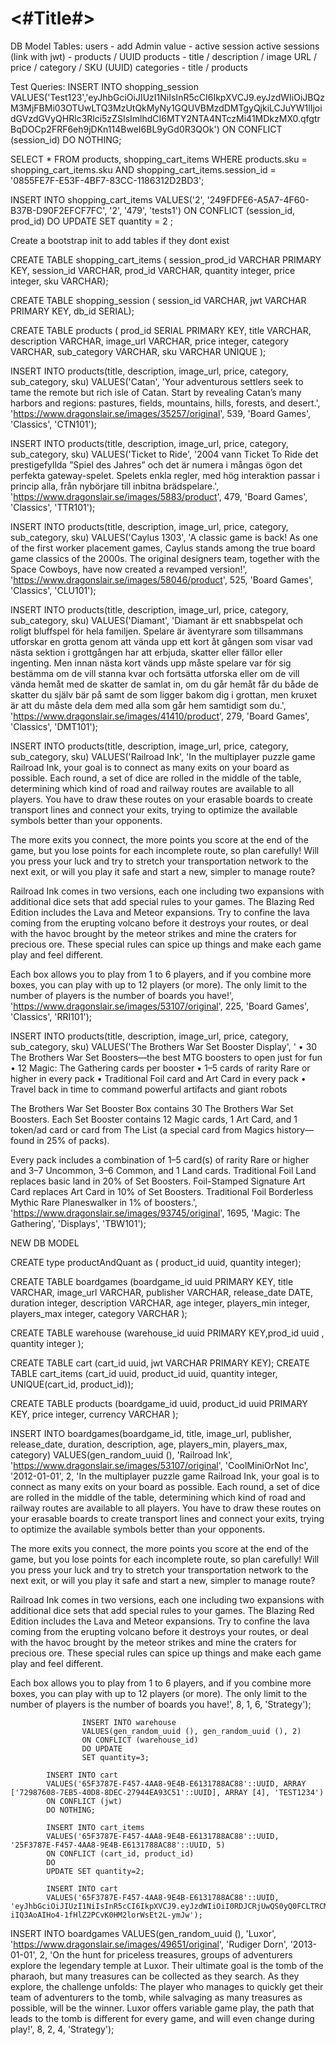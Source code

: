 #  <#Title#>



 DB Model
 Tables:
 users - add Admin value - active session
 active sessions (link with jwt)  - products / UUID
 products - title / description / image URL / price / category / SKU (UUID)
 categories - title / products

Test Queries:
INSERT INTO shopping_session
VALUES('Test123','eyJhbGciOiJIUzI1NiIsInR5cCI6IkpXVCJ9.eyJzdWIiOiJBQzM3MjFBMi03OTUwLTQ3MzUtQkMyNy1GQUVBMzdDMTgyQjkiLCJuYW1lIjoidGVzdGVyQHRlc3Rlci5zZSIsImlhdCI6MTY2NTA4NTczMi41MDkzMX0.qfgtrBqDOCp2FRF6eh9jDKn114BweI6BL9yGd0R3QOk')
ON CONFLICT (session_id)
DO NOTHING;

SELECT * FROM products, shopping_cart_items
WHERE products.sku = shopping_cart_items.sku
AND shopping_cart_items.session_id = '0855FE7F-E53F-4BF7-83CC-1186312D2BD3';

INSERT INTO shopping_cart_items
VALUES('2', '249FDFE6-A5A7-4F60-B37B-D90F2EFCF7FC', '2', '479', 'tests1')
ON CONFLICT (session_id, prod_id)
DO
UPDATE SET quantity = 2
;

 Create a bootstrap init to add tables if they dont exist

CREATE TABLE shopping_cart_items (
session_prod_id VARCHAR PRIMARY KEY,
session_id VARCHAR, 
prod_id VARCHAR,
quantity integer,
price integer,
sku VARCHAR);

CREATE TABLE shopping_session (
session_id VARCHAR,
jwt VARCHAR PRIMARY KEY,
db_id SERIAL);

CREATE TABLE products (
    prod_id SERIAL PRIMARY KEY,
    title VARCHAR,
    description VARCHAR,
    image_url VARCHAR,
    price integer,
    category VARCHAR,
    sub_category VARCHAR,
    sku VARCHAR UNIQUE
);


INSERT INTO products(title, description, image_url, price, category, sub_category, sku)
VALUES('Catan', 'Your adventurous settlers seek to tame the remote but rich isle of Catan. Start by revealing Catan’s many harbors and regions: pastures, fields, mountains, hills, forests, and desert.', 'https://www.dragonslair.se/images/35257/original', 539, 'Board Games', 'Classics', 'CTN101');

INSERT INTO products(title, description, image_url, price, category, sub_category, sku)
VALUES('Ticket to Ride', '2004 vann Ticket To Ride det prestigefyllda ”Spiel des Jahres” och det är numera i mångas ögon det perfekta gateway-spelet. Spelets enkla regler, med hög interaktion passar i princip alla, från nybörjare till inbitna brädspelare.', 'https://www.dragonslair.se/images/5883/product', 479, 'Board Games', 'Classics', 'TTR101');

INSERT INTO products(title, description, image_url, price, category, sub_category, sku)
VALUES('Caylus 1303', 'A classic game is back! As one of the first worker placement games, Caylus stands among the true board game classics of the 2000s. The original designers team, together with the Space Cowboys, have now created a revamped version!', 'https://www.dragonslair.se/images/58046/product', 525, 'Board Games', 'Classics', 'CLU101');

INSERT INTO products(title, description, image_url, price, category, sub_category, sku)
VALUES('Diamant', 'Diamant är ett snabbspelat och roligt bluffspel för hela familjen.  Spelare är äventyrare som tillsammans utforskar en grotta genom att vända upp ett kort åt gången som visar vad nästa sektion i grottgången har att erbjuda, skatter eller fällor eller ingenting. Men innan nästa kort vänds upp måste spelare var för sig bestämma om de vill stanna kvar och fortsätta utforska eller om de vill vända hemåt med de skatter de samlat in, om du går hemåt får du både de skatter du själv bär på samt de som ligger bakom dig i grottan, men kruxet är att du måste dela dem med alla som går hem samtidigt som du.', 'https://www.dragonslair.se/images/41410/product', 279, 'Board Games', 'Classics', 'DMT101');


INSERT INTO products(title, description, image_url, price, category, sub_category, sku)
VALUES('Railroad Ink', 'In the multiplayer puzzle game Railroad Ink, your goal is to connect as many exits on your board as possible. Each round, a set of dice are rolled in the middle of the table, determining which kind of road and railway routes are available to all players. You have to draw these routes on your erasable boards to create transport lines and connect your exits, trying to optimize the available symbols better than your opponents.

The more exits you connect, the more points you score at the end of the game, but you lose points for each incomplete route, so plan carefully! Will you press your luck and try to stretch your transportation network to the next exit, or will you play it safe and start a new, simpler to manage route?

Railroad Ink comes in two versions, each one including two expansions with additional dice sets that add special rules to your games. The Blazing Red Edition includes the Lava and Meteor expansions. Try to confine the lava coming from the erupting volcano before it destroys your routes, or deal with the havoc brought by the meteor strikes and mine the craters for precious ore. These special rules can spice up things and make each game play and feel different.

Each box allows you to play from 1 to 6 players, and if you combine more boxes, you can play with up to 12 players (or more). The only limit to the number of players is the number of boards you have!', 'https://www.dragonslair.se/images/53107/original', 225, 'Board Games', 'Classics', 'RRI101');


INSERT INTO products(title, description, image_url, price, category, sub_category, sku)
VALUES('The Brothers War Set Booster Display', '
• 30 The Brothers War Set Boosters—the best MTG boosters to open just for fun
• 12 Magic: The Gathering cards per booster
• 1–5 cards of rarity Rare or higher in every pack
• Traditional Foil card and Art Card in every pack
• Travel back in time to command powerful artifacts and giant robots

The Brothers War Set Booster Box contains 30 The Brothers War Set Boosters. Each Set Booster contains 12 Magic cards, 1 Art Card, and 1 token/ad card or card from The List (a special card from Magics history—found in 25% of packs).

Every pack includes a combination of 1–5 card(s) of rarity Rare or higher and 3–7 Uncommon, 3–6 Common, and 1 Land cards. Traditional Foil Land replaces basic land in 20% of Set Boosters. Foil-Stamped Signature Art Card replaces Art Card in 10% of Set Boosters. Traditional Foil Borderless Mythic Rare Planeswalker in 1% of boosters.', 'https://www.dragonslair.se/images/93745/original', 1695, 'Magic: The Gathering', 'Displays', 'TBW101');


NEW DB MODEL

CREATE type productAndQuant as (
product_id uuid,
quantity integer);

CREATE TABLE boardgames (boardgame_id uuid PRIMARY KEY, title VARCHAR, image_url VARCHAR, publisher VARCHAR, release_date DATE, duration integer, description VARCHAR, age integer, players_min integer, players_max integer, category VARCHAR );

CREATE TABLE warehouse (warehouse_id uuid PRIMARY KEY,prod_id uuid , quantity integer );

CREATE TABLE cart (cart_id uuid, jwt VARCHAR PRIMARY KEY);
CREATE TABLE cart_items (cart_id uuid, product_id uuid, quantity integer, UNIQUE(cart_id, product_id));

CREATE TABLE products (boardgame_id uuid, product_id uuid PRIMARY KEY, price integer, currency VARCHAR );


INSERT INTO boardgames(boardgame_id, title, image_url, publisher, release_date, duration, description, age, players_min, players_max, category)
VALUES(gen_random_uuid (), 'Railroad Ink', 'https://www.dragonslair.se/images/53107/original', 'CoolMiniOrNot Inc', '2012-01-01', 2, 'In the multiplayer puzzle game Railroad Ink, your goal is to connect as many exits on your board as possible. Each round, a set of dice are rolled in the middle of the table, determining which kind of road and railway routes are available to all players. You have to draw these routes on your erasable boards to create transport lines and connect your exits, trying to optimize the available symbols better than your opponents.

The more exits you connect, the more points you score at the end of the game, but you lose points for each incomplete route, so plan carefully! Will you press your luck and try to stretch your transportation network to the next exit, or will you play it safe and start a new, simpler to manage route?

Railroad Ink comes in two versions, each one including two expansions with additional dice sets that add special rules to your games. The Blazing Red Edition includes the Lava and Meteor expansions. Try to confine the lava coming from the erupting volcano before it destroys your routes, or deal with the havoc brought by the meteor strikes and mine the craters for precious ore. These special rules can spice up things and make each game play and feel different.

Each box allows you to play from 1 to 6 players, and if you combine more boxes, you can play with up to 12 players (or more). The only limit to the number of players is the number of boards you have!', 8, 1, 6, 'Strategy');

                    INSERT INTO warehouse
                    VALUES(gen_random_uuid (), gen_random_uuid (), 2)
                    ON CONFLICT (warehouse_id)
                    DO UPDATE
                    SET quantity=3;

            INSERT INTO cart
            VALUES('65F3787E-F457-4AA8-9E4B-E6131788AC88'::UUID, ARRAY ['72987608-7EB5-40D8-8DEC-27944EA93C51'::UUID], ARRAY [4], 'TEST1234')
            ON CONFLICT (jwt)
            DO NOTHING;
            
            INSERT INTO cart_items
            VALUES('65F3787E-F457-4AA8-9E4B-E6131788AC88'::UUID, '25F3787E-F457-4AA8-9E4B-E6131788AC88'::UUID, 5)
            ON CONFLICT (cart_id, product_id)
            DO 
            UPDATE SET quantity=2;
            
            INSERT INTO cart
            VALUES('65F3787E-F457-4AA8-9E4B-E6131788AC88'::UUID, 'eyJhbGciOiJIUzI1NiIsInR5cCI6IkpXVCJ9.eyJzdWIiOiI0RDJCRjUwQS0yQ0FCLTRCMTYtOEM5Ny0zMDJBNzRDRTBEREEiLCJuYW1lIjoiVGVzdGVyMUB0ZXN0ZXIuc2UiLCJpYXQiOjE2Njk2NDU4OTguNzc5Mjk2OX0.Gq-iIQ3AoAIHo4-1fHlZ2PCvK0HM2lorWsEt2L-ymJw');

INSERT INTO boardgames
VALUES(gen_random_uuid (), 'Luxor', 'https://www.dragonslair.se/images/49651/original', 'Rudiger Dorn', '2013-01-01', 2, 'On the hunt for priceless treasures, groups of adventurers explore the legendary temple at Luxor. Their ultimate goal is the tomb of the pharaoh, but many treasures can be collected as they search. As they explore, the challenge unfolds: The player who manages to quickly get their team of adventurers to the tomb, while salvaging as many treasures as possible, will be the winner. Luxor offers variable game play, the path that leads to the tomb is different for every game, and will even change during play!', 8, 2, 4, 'Strategy');
